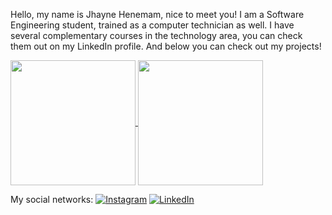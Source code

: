 Hello, my name is Jhayne Henemam, nice to meet you!
I am a Software Engineering student, trained as a computer technician as well. I have several complementary courses in the technology area, you can check them out on my LinkedIn profile. And below you can check out my projects!

<a href="https://github.com/JhayneK&show/github-readme-stats">
  <img height=200 align="center" src="https://github-readme-stats.vercel.app/api?username=JhayneK&show_icons=true&theme=radical" />
</a>
<a href="https://github.com/JhayneK&show/convoychat">
  <img height=200 align="center" src="https://github-readme-stats.vercel.app/api/top-langs?username=JhayneK&layout=compact&langs_count=8&card_width=320&show_icons=true&theme=radical" />
</a>
<p>

  
</p>

My social networks:
[![Instagram](https://img.shields.io/badge/Instagram-E4405F?style=for-the-badge&logo=instagram&logoColor=white)](https://instagram.com/jhaynehmartins?igshid=OGQ5ZDc2ODk2ZA==)
[![LinkedIn](https://img.shields.io/badge/LinkedIn-0077B5?style=for-the-badge&logo=linkedin&logoColor=white)](https://www.linkedin.com/in/jkhenemam/)



